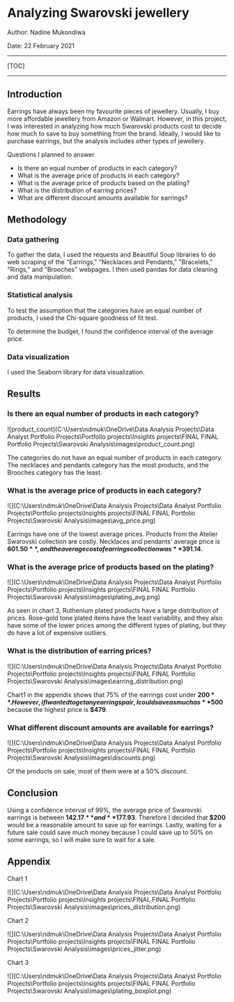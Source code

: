 # Analyzing Swarovski jewellery

Author: Nadine Mukondiwa

Date: 22 February 2021

------

[TOC]

------

## Introduction

Earrings have always been my favourite pieces of jewellery. Usually, I buy more affordable jewellery from Amazon or Walmart. However, in this project, I was interested in analyzing how much Swarovski products cost to decide how much to save to buy something from the brand. Ideally, I would like to purchase earrings, but the analysis includes other types of jewellery.

Questions I planned to answer

- Is there an equal number of products in each category?
- What is the average price of products in each category?
- What is the average price of products based on the plating? 
- What is the distribution of earring prices?
- What are different discount amounts available for earrings?



## Methodology

### Data gathering

To gather the data, I used the requests and Beautiful Soup libraries to do web scraping of the "Earrings," "Necklaces and Pendants," "Bracelets," "Rings," and "Brooches" webpages. I then used pandas for data cleaning and data manipulation. 

### Statistical analysis

To test the assumption that the categories have an equal number of products, I used the Chi-square goodness of fit test. 

To determine the budget, I found the confidence interval of the average price.

### Data visualization

I used the Seaborn library for data visualization. 

## Results

### Is there an equal number of products in each category?

![product_count](C:\Users\ndmuk\OneDrive\Data Analysis Projects\Data Analyst Portfolio Projects\Portfolio projects\Insights projects\FINAL FINAL Portfolio Projects\Swarovski Analysis\images\product_count.png)

The categories do not have an equal number of products in each category. The necklaces and pendants category has the most products, and the Brooches category has the least. 

### What is the average price of products in each category?

![](C:\Users\ndmuk\OneDrive\Data Analysis Projects\Data Analyst Portfolio Projects\Portfolio projects\Insights projects\FINAL FINAL Portfolio Projects\Swarovski Analysis\images\avg_price.png)

Earrings have one of the lowest average prices. Products from the Atelier Swarovski collection are costly. Necklaces and pendants' average price is **$601.50**, and the average cost of earrings collection was **$391.14**.  

### What is the average price of products based on the plating?

![](C:\Users\ndmuk\OneDrive\Data Analysis Projects\Data Analyst Portfolio Projects\Portfolio projects\Insights projects\FINAL FINAL Portfolio Projects\Swarovski Analysis\images\plating_avg.png)

As seen in chart 3, Ruthenium plated products have a large distribution of prices. Rose-gold tone plated items have the least variability, and they also have some of the lower prices among the different types of plating, but they do have a lot of expensive outliers.  

### What is the distribution of earring prices?

![](C:\Users\ndmuk\OneDrive\Data Analysis Projects\Data Analyst Portfolio Projects\Portfolio projects\Insights projects\FINAL FINAL Portfolio Projects\Swarovski Analysis\images\earring_distribution.png)



Chart1 in the appendix shows that 75% of the earrings cost under **$200**. However, if I wanted to get any earrings pair, I could save as much as **$500** because the highest price is **$479**. 

### What different discount amounts are available for earrings?

![](C:\Users\ndmuk\OneDrive\Data Analysis Projects\Data Analyst Portfolio Projects\Portfolio projects\Insights projects\FINAL FINAL Portfolio Projects\Swarovski Analysis\images\discounts.png)

Of the products on sale, most of them were at a 50% discount. 


## Conclusion

Using a confidence interval of 99%, the average price of Swarovski earrings is between **$142.17** and **$177.93**. Therefore I decided that **$200** would be a reasonable amount to save up for earrings. Lastly, waiting for a future sale could save much money because I could save up to 50% on some earrings, so I will make sure to wait for a sale.

## Appendix

Chart 1

![](C:\Users\ndmuk\OneDrive\Data Analysis Projects\Data Analyst Portfolio Projects\Portfolio projects\Insights projects\FINAL FINAL Portfolio Projects\Swarovski Analysis\images\prices_distribution.png)



Chart 2

![](C:\Users\ndmuk\OneDrive\Data Analysis Projects\Data Analyst Portfolio Projects\Portfolio projects\Insights projects\FINAL FINAL Portfolio Projects\Swarovski Analysis\images\prices_jitter.png)

Chart 3



![](C:\Users\ndmuk\OneDrive\Data Analysis Projects\Data Analyst Portfolio Projects\Portfolio projects\Insights projects\FINAL FINAL Portfolio Projects\Swarovski Analysis\images\plating_boxplot.png)